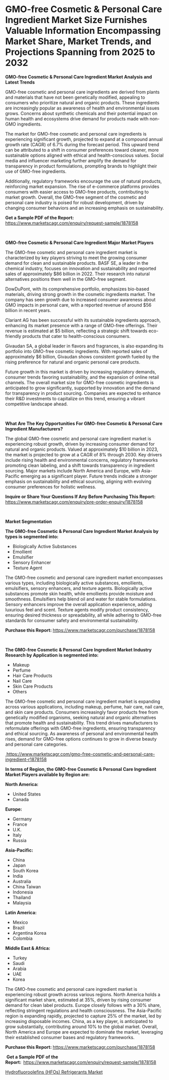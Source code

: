 <p><h1>GMO-free Cosmetic & Personal Care Ingredient Market Size Furnishes Valuable Information Encompassing Market Share, Market Trends, and Projections Spanning from 2025 to 2032</h1></p><p><strong>GMO-free Cosmetic & Personal Care Ingredient Market Analysis and Latest Trends</strong></p>
<p><p>GMO-free cosmetic and personal care ingredients are derived from plants and materials that have not been genetically modified, appealing to consumers who prioritize natural and organic products. These ingredients are increasingly popular as awareness of health and environmental issues grows. Concerns about synthetic chemicals and their potential impact on human health and ecosystems drive demand for products made with non-GMO ingredients.</p><p>The market for GMO-free cosmetic and personal care ingredients is experiencing significant growth, projected to expand at a compound annual growth rate (CAGR) of 6.7% during the forecast period. This upward trend can be attributed to a shift in consumer preferences toward cleaner, more sustainable options aligned with ethical and health-conscious values. Social media and influencer marketing further amplify the demand for transparency in product formulations, prompting brands to highlight their use of GMO-free ingredients.</p><p>Additionally, regulatory frameworks encourage the use of natural products, reinforcing market expansion. The rise of e-commerce platforms provides consumers with easier access to GMO-free products, contributing to market growth. Overall, the GMO-free segment of the cosmetic and personal care industry is poised for robust development, driven by changing consumer behaviors and an increasing emphasis on sustainability.</p></p>
<p><strong>Get a Sample PDF of the Report:&nbsp;</strong> <a href="https://www.marketscagr.com/enquiry/request-sample/1878158?utm_campaign=3577&utm_medium=2&utm_source=Github&utm_content=ia&utm_term=03042025&utm_id=gmo-free-cosmetic-personal-care-ingredient">https://www.marketscagr.com/enquiry/request-sample/1878158</a></p>
<p>&nbsp;</p>
<p><strong>GMO-free Cosmetic & Personal Care Ingredient Major Market Players</strong></p>
<p><p>The GMO-free cosmetic and personal care ingredient market is characterized by key players striving to meet the growing consumer demand for clean and sustainable products. BASF SE, a leader in the chemical industry, focuses on innovation and sustainability and reported sales of approximately $86 billion in 2022. Their research into natural alternatives positions them well in the GMO-free segment.</p><p>DowDuPont, with its comprehensive portfolio, emphasizes bio-based materials, driving strong growth in the cosmetic ingredients market. The company has seen growth due to increased consumer awareness about GMO impacts in personal care, with a reported revenue of around $56 billion in recent years.</p><p>Clariant AG has been successful with its sustainable ingredients approach, enhancing its market presence with a range of GMO-free offerings. Their revenue is estimated at $5 billion, reflecting a strategic shift towards eco-friendly products that cater to health-conscious consumers.</p><p>Givaudan SA, a global leader in flavors and fragrances, is also expanding its portfolio into GMO-free cosmetic ingredients. With reported sales of approximately $6 billion, Givaudan shows consistent growth fueled by the rising preference for natural and organic personal care products.</p><p>Future growth in this market is driven by increasing regulatory demands, consumer trends favoring sustainability, and the expansion of online retail channels. The overall market size for GMO-free cosmetic ingredients is anticipated to grow significantly, supported by innovation and the demand for transparency in product sourcing. Companies are expected to enhance their R&D investments to capitalize on this trend, ensuring a vibrant competitive landscape ahead.</p></p>
<p>&nbsp;</p>
<p><strong>What Are The Key Opportunities For GMO-free Cosmetic & Personal Care Ingredient Manufacturers?</strong></p>
<p><p>The global GMO-free cosmetic and personal care ingredient market is experiencing robust growth, driven by increasing consumer demand for natural and organic products. Valued at approximately $10 billion in 2023, the market is projected to grow at a CAGR of 8% through 2030. Key drivers include rising health and environmental concerns, regulatory frameworks promoting clean labeling, and a shift towards transparency in ingredient sourcing. Major markets include North America and Europe, with Asia-Pacific emerging as a significant player. Future trends indicate a stronger emphasis on sustainability and ethical sourcing, aligning with evolving consumer preferences for holistic wellness.</p></p>
<p><strong>Inquire or Share Your Questions If Any Before Purchasing This Report:</strong> <a href="https://www.marketscagr.com/enquiry/pre-order-enquiry/1878158?utm_campaign=3577&utm_medium=2&utm_source=Github&utm_content=ia&utm_term=03042025&utm_id=gmo-free-cosmetic-personal-care-ingredient">https://www.marketscagr.com/enquiry/pre-order-enquiry/1878158</a></p>
<p>&nbsp;</p>
<p><strong>Market Segmentation</strong></p>
<p><strong>The GMO-free Cosmetic & Personal Care Ingredient Market Analysis by types is segmented into:</strong></p>
<p><ul><li>Biologically Active Substances</li><li>Emollient</li><li>Emulsifier</li><li>Sensory Enhancer</li><li>Texture Agent</li></ul></p>
<p><p>The GMO-free cosmetic and personal care ingredient market encompasses various types, including biologically active substances, emollients, emulsifiers, sensory enhancers, and texture agents. Biologically active substances promote skin health, while emollients provide moisture and smoothness. Emulsifiers help blend oil and water for stable formulations. Sensory enhancers improve the overall application experience, adding luxurious feel and scent. Texture agents modify product consistency, ensuring desired thickness or spreadability, all while adhering to GMO-free standards for consumer safety and environmental sustainability.</p></p>
<p><strong>Purchase this Report:&nbsp;</strong><a href="https://www.marketscagr.com/purchase/1878158?utm_campaign=3577&utm_medium=2&utm_source=Github&utm_content=ia&utm_term=03042025&utm_id=gmo-free-cosmetic-personal-care-ingredient">https://www.marketscagr.com/purchase/1878158</a></p>
<p>&nbsp;</p>
<p><strong>The GMO-free Cosmetic & Personal Care Ingredient Market Industry Research by Application is segmented into:</strong></p>
<p><ul><li>Makeup</li><li>Perfume</li><li>Hair Care Products</li><li>Nail Care</li><li>Skin Care Products</li><li>Others</li></ul></p>
<p><p>The GMO-free cosmetic and personal care ingredient market is expanding across various applications, including makeup, perfume, hair care, nail care, and skin care products. Consumers increasingly favor products free from genetically modified organisms, seeking natural and organic alternatives that promote health and sustainability. This trend drives manufacturers to reformulate offerings with GMO-free ingredients, ensuring transparency and ethical sourcing. As awareness of personal and environmental health rises, demand for GMO-free options continues to grow in diverse beauty and personal care categories.</p></p>
<p><a href="https://www.marketscagr.com/gmo-free-cosmetic-and-personal-care-ingredient-r1878158?utm_campaign=3577&utm_medium=2&utm_source=Github&utm_content=ia&utm_term=03042025&utm_id=gmo-free-cosmetic-personal-care-ingredient">&nbsp;https://www.marketscagr.com/gmo-free-cosmetic-and-personal-care-ingredient-r1878158</a></p>
<p><strong>In terms of Region, the GMO-free Cosmetic & Personal Care Ingredient Market Players available by Region are:</strong></p>
<p>
    <p> <strong> North America: </strong>
        <ul>
            <li>United States</li>
            <li>Canada</li>
        </ul>
        </p> 
    <p> <strong> Europe: </strong>
        <ul>
            <li>Germany</li>
            <li>France</li>
            <li>U.K.</li>
            <li>Italy</li>
            <li>Russia</li>
        </ul>
        </p> 
    <p> <strong> Asia-Pacific: </strong>
        <ul>
            <li>China</li>
            <li>Japan</li>
            <li>South Korea</li>
            <li>India</li>
            <li>Australia</li>
            <li>China Taiwan</li>
            <li>Indonesia</li>
            <li>Thailand</li>
            <li>Malaysia</li>
        </ul>
        </p> 
    <p> <strong> Latin America: </strong>
        <ul>
            <li>Mexico</li>
            <li>Brazil</li>
            <li>Argentina Korea</li>
            <li>Colombia</li>
        </ul>
        </p> 
    <p> <strong> Middle East & Africa: </strong>
        <ul>
            <li>Turkey</li>
            <li>Saudi</li>
            <li>Arabia</li>
            <li>UAE</li>
            <li>Korea</li>
        </ul>
    </p>
    </p>
<p><p>The GMO-free cosmetic and personal care ingredient market is experiencing robust growth across various regions. North America holds a significant market share, estimated at 35%, driven by rising consumer demand for clean label products. Europe closely follows with a 30% share, reflecting stringent regulations and health consciousness. The Asia-Pacific region is expanding rapidly, projected to capture 25% of the market, led by increasing disposable incomes. China, as a key player, is anticipated to grow substantially, contributing around 10% to the global market. Overall, North America and Europe are expected to dominate the market, leveraging their established consumer bases and regulatory frameworks.</p></p>
<p><strong>Purchase this Report: </strong><a href="https://www.marketscagr.com/purchase/1878158?utm_campaign=3577&utm_medium=2&utm_source=Github&utm_content=ia&utm_term=03042025&utm_id=gmo-free-cosmetic-personal-care-ingredient">https://www.marketscagr.com/purchase/1878158</a></p>
<p>&nbsp;<strong>Get a Sample PDF of the Report:&nbsp;&nbsp;</strong><a href="https://www.marketscagr.com/enquiry/request-sample/1878158?utm_campaign=3577&utm_medium=2&utm_source=Github&utm_content=ia&utm_term=03042025&utm_id=gmo-free-cosmetic-personal-care-ingredient">https://www.marketscagr.com/enquiry/request-sample/1878158</a></p>
<p><strong></strong></p>
<p><p><a href="https://github.com/jhoonatsev/Market-Research-Report-List-1/blob/main/hydrofluoroolefins-hfos-refrigerants-market.md?utm_campaign=3577&utm_medium=2&utm_source=Github&utm_content=ia&utm_term=03042025&utm_id=gmo-free-cosmetic-personal-care-ingredient">Hydrofluoroolefins (HFOs) Refrigerants Market</a></p></p>